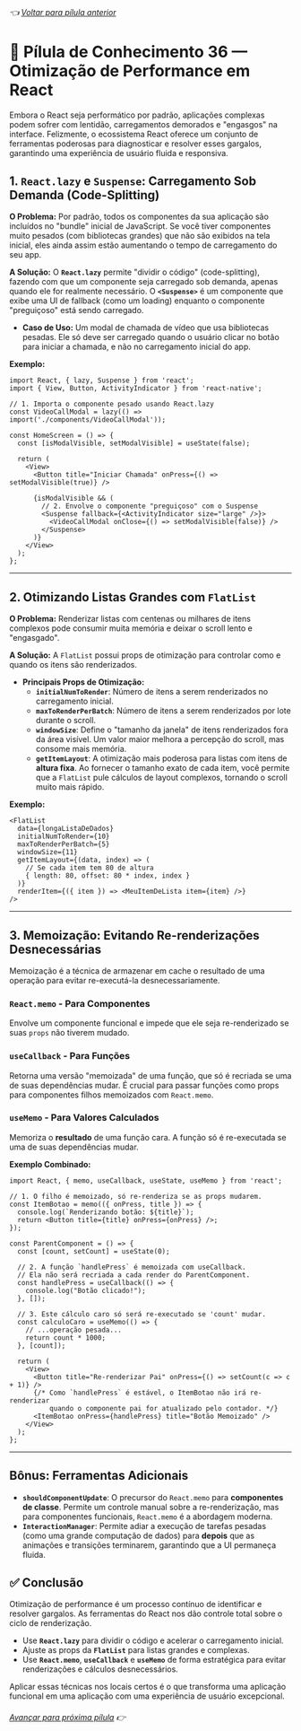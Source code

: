 ###### 👈 [Voltar para pílula anterior](https://github.com/ewerton5/reactJS-knowledge-nuggets/blob/main/content/035-parallel-development.md)

# 📘 Pílula de Conhecimento 36 — Otimização de Performance em React

Embora o React seja performático por padrão, aplicações complexas podem sofrer com lentidão, carregamentos demorados e "engasgos" na interface. Felizmente, o ecossistema React oferece um conjunto de ferramentas poderosas para diagnosticar e resolver esses gargalos, garantindo uma experiência de usuário fluida e responsiva.

## 1\. `React.lazy` e `Suspense`: Carregamento Sob Demanda (Code-Splitting)

**O Problema:** Por padrão, todos os componentes da sua aplicação são incluídos no "bundle" inicial de JavaScript. Se você tiver componentes muito pesados (com bibliotecas grandes) que não são exibidos na tela inicial, eles ainda assim estão aumentando o tempo de carregamento do seu app.

**A Solução:** O **`React.lazy`** permite "dividir o código" (code-splitting), fazendo com que um componente seja carregado sob demanda, apenas quando ele for realmente necessário. O **`<Suspense>`** é um componente que exibe uma UI de fallback (como um loading) enquanto o componente "preguiçoso" está sendo carregado.

  * **Caso de Uso:** Um modal de chamada de vídeo que usa bibliotecas pesadas. Ele só deve ser carregado quando o usuário clicar no botão para iniciar a chamada, e não no carregamento inicial do app.

**Exemplo:**

```tsx
import React, { lazy, Suspense } from 'react';
import { View, Button, ActivityIndicator } from 'react-native';

// 1. Importa o componente pesado usando React.lazy
const VideoCallModal = lazy(() => import('./components/VideoCallModal'));

const HomeScreen = () => {
  const [isModalVisible, setModalVisible] = useState(false);

  return (
    <View>
      <Button title="Iniciar Chamada" onPress={() => setModalVisible(true)} />
      
      {isModalVisible && (
        // 2. Envolve o componente "preguiçoso" com o Suspense
        <Suspense fallback={<ActivityIndicator size="large" />}>
          <VideoCallModal onClose={() => setModalVisible(false)} />
        </Suspense>
      )}
    </View>
  );
};
```

-----

## 2\. Otimizando Listas Grandes com `FlatList`

**O Problema:** Renderizar listas com centenas ou milhares de itens complexos pode consumir muita memória e deixar o scroll lento e "engasgado".

**A Solução:** A `FlatList` possui props de otimização para controlar como e quando os itens são renderizados.

  * **Principais Props de Otimização:**
      * **`initialNumToRender`**: Número de itens a serem renderizados no carregamento inicial.
      * **`maxToRenderPerBatch`**: Número de itens a serem renderizados por lote durante o scroll.
      * **`windowSize`**: Define o "tamanho da janela" de itens renderizados fora da área visível. Um valor maior melhora a percepção do scroll, mas consome mais memória.
      * **`getItemLayout`**: A otimização mais poderosa para listas com itens de **altura fixa**. Ao fornecer o tamanho exato de cada item, você permite que a `FlatList` pule cálculos de layout complexos, tornando o scroll muito mais rápido.

**Exemplo:**

```tsx
<FlatList
  data={longaListaDeDados}
  initialNumToRender={10}
  maxToRenderPerBatch={5}
  windowSize={11}
  getItemLayout={(data, index) => (
    // Se cada item tem 80 de altura
    { length: 80, offset: 80 * index, index }
  )}
  renderItem={({ item }) => <MeuItemDeLista item={item} />}
/>
```

-----

## 3\. Memoização: Evitando Re-renderizações Desnecessárias

Memoização é a técnica de armazenar em cache o resultado de uma operação para evitar re-executá-la desnecessariamente.

### `React.memo` - Para Componentes

Envolve um componente funcional e impede que ele seja re-renderizado se suas `props` não tiverem mudado.

### `useCallback` - Para Funções

Retorna uma versão "memoizada" de uma função, que só é recriada se uma de suas dependências mudar. É crucial para passar funções como props para componentes filhos memoizados com `React.memo`.

### `useMemo` - Para Valores Calculados

Memoriza o **resultado** de uma função cara. A função só é re-executada se uma de suas dependências mudar.

**Exemplo Combinado:**

```tsx
import React, { memo, useCallback, useState, useMemo } from 'react';

// 1. O filho é memoizado, só re-renderiza se as props mudarem.
const ItemBotao = memo(({ onPress, title }) => {
  console.log(`Renderizando botão: ${title}`);
  return <Button title={title} onPress={onPress} />;
});

const ParentComponent = () => {
  const [count, setCount] = useState(0);

  // 2. A função `handlePress` é memoizada com useCallback.
  // Ela não será recriada a cada render do ParentComponent.
  const handlePress = useCallback(() => {
    console.log("Botão clicado!");
  }, []);
  
  // 3. Este cálculo caro só será re-executado se 'count' mudar.
  const calculoCaro = useMemo(() => {
    // ...operação pesada...
    return count * 1000;
  }, [count]);

  return (
    <View>
      <Button title="Re-renderizar Pai" onPress={() => setCount(c => c + 1)} />
      {/* Como `handlePress` é estável, o ItemBotao não irá re-renderizar
          quando o componente pai for atualizado pelo contador. */}
      <ItemBotao onPress={handlePress} title="Botão Memoizado" />
    </View>
  );
};
```

-----

## Bônus: Ferramentas Adicionais

  * **`shouldComponentUpdate`**: O precursor do `React.memo` para **componentes de classe**. Permite um controle manual sobre a re-renderização, mas para componentes funcionais, `React.memo` é a abordagem moderna.
  * **`InteractionManager`**: Permite adiar a execução de tarefas pesadas (como uma grande computação de dados) para **depois** que as animações e transições terminarem, garantindo que a UI permaneça fluida.

## ✅ Conclusão

Otimização de performance é um processo contínuo de identificar e resolver gargalos. As ferramentas do React nos dão controle total sobre o ciclo de renderização.

  * Use **`React.lazy`** para dividir o código e acelerar o carregamento inicial.
  * Ajuste as props da **`FlatList`** para listas grandes e complexas.
  * Use **`React.memo`**, **`useCallback`** e **`useMemo`** de forma estratégica para evitar renderizações e cálculos desnecessários.

Aplicar essas técnicas nos locais certos é o que transforma uma aplicação funcional em uma aplicação com uma experiência de usuário excepcional.

###### [Avançar para próxima pílula](https://github.com/ewerton5/reactJS-knowledge-nuggets/blob/main/content/037-react-native-deploy.md) 👉
